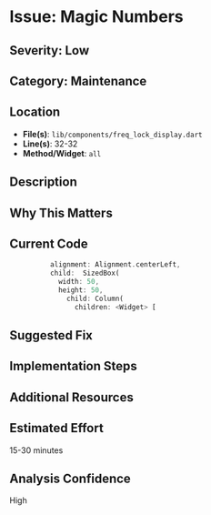 # Issue: Magic Numbers

## Severity: Low

## Category: Maintenance

## Location
- **File(s)**: `lib/components/freq_lock_display.dart`
- **Line(s)**: 32-32
- **Method/Widget**: `all`

## Description


## Why This Matters


## Current Code
```dart
          alignment: Alignment.centerLeft,
          child:  SizedBox(
            width: 50,
            height: 50,
              child: Column(
                children: <Widget> [
```

## Suggested Fix


## Implementation Steps


## Additional Resources


## Estimated Effort
15-30 minutes

## Analysis Confidence
High
